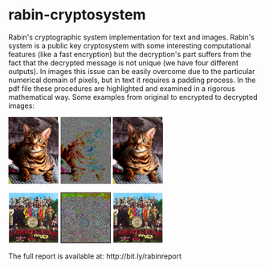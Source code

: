 # rabin-cryptosystem
Rabin's cryptographic system implementation for text and images. Rabin's system is a public key cryptosystem with some interesting computational features (like a fast encryption) but the decryption's part suffers from the fact that the decrypted message is not unique (we have four different outputs). In images this issue can be easily overcome due to the particular numerical domain of pixels, but in text it requires a padding process. In the pdf file these procedures are highlighted and examined in a rigorous mathematical way.
Some examples from original to encrypted to decrypted images:
<p float="left">
  <img src="Images/dali3.jpeg" width="100" />
  <img src="Images/encrypted_shrink_dali3.jpg" width="100" /> 
  <img src="Images/decrypted_shrink_dali3.jpg" width="100" />
</p>
<p float="left">
  <img src="Images/sgtpepper.jpg" width="100" />
  <img src="Images/encrypted_sgtpepper.jpg" width="100" /> 
  <img src="Images/decrypted_sgtpepper.jpg" width="100" />
</p>
The full report is available at: http://bit.ly/rabinreport

